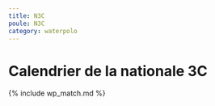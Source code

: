 ```yaml
---
title: N3C
poule: N3C
category: waterpolo
---
```


# Calendrier de la nationale 3C

{% include wp_match.md %}